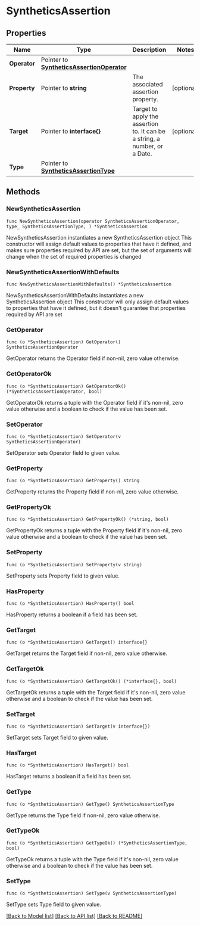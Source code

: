 # SyntheticsAssertion

## Properties

Name | Type | Description | Notes
------------ | ------------- | ------------- | -------------
**Operator** | Pointer to [**SyntheticsAssertionOperator**](SyntheticsAssertionOperator.md) |  | 
**Property** | Pointer to **string** | The associated assertion property. | [optional] 
**Target** | Pointer to **interface{}** | Target to apply the assertion to. It can be a string, a number, or a Date. | [optional] 
**Type** | Pointer to [**SyntheticsAssertionType**](SyntheticsAssertionType.md) |  | 

## Methods

### NewSyntheticsAssertion

`func NewSyntheticsAssertion(operator SyntheticsAssertionOperator, type_ SyntheticsAssertionType, ) *SyntheticsAssertion`

NewSyntheticsAssertion instantiates a new SyntheticsAssertion object
This constructor will assign default values to properties that have it defined,
and makes sure properties required by API are set, but the set of arguments
will change when the set of required properties is changed

### NewSyntheticsAssertionWithDefaults

`func NewSyntheticsAssertionWithDefaults() *SyntheticsAssertion`

NewSyntheticsAssertionWithDefaults instantiates a new SyntheticsAssertion object
This constructor will only assign default values to properties that have it defined,
but it doesn't guarantee that properties required by API are set

### GetOperator

`func (o *SyntheticsAssertion) GetOperator() SyntheticsAssertionOperator`

GetOperator returns the Operator field if non-nil, zero value otherwise.

### GetOperatorOk

`func (o *SyntheticsAssertion) GetOperatorOk() (*SyntheticsAssertionOperator, bool)`

GetOperatorOk returns a tuple with the Operator field if it's non-nil, zero value otherwise
and a boolean to check if the value has been set.

### SetOperator

`func (o *SyntheticsAssertion) SetOperator(v SyntheticsAssertionOperator)`

SetOperator sets Operator field to given value.


### GetProperty

`func (o *SyntheticsAssertion) GetProperty() string`

GetProperty returns the Property field if non-nil, zero value otherwise.

### GetPropertyOk

`func (o *SyntheticsAssertion) GetPropertyOk() (*string, bool)`

GetPropertyOk returns a tuple with the Property field if it's non-nil, zero value otherwise
and a boolean to check if the value has been set.

### SetProperty

`func (o *SyntheticsAssertion) SetProperty(v string)`

SetProperty sets Property field to given value.

### HasProperty

`func (o *SyntheticsAssertion) HasProperty() bool`

HasProperty returns a boolean if a field has been set.

### GetTarget

`func (o *SyntheticsAssertion) GetTarget() interface{}`

GetTarget returns the Target field if non-nil, zero value otherwise.

### GetTargetOk

`func (o *SyntheticsAssertion) GetTargetOk() (*interface{}, bool)`

GetTargetOk returns a tuple with the Target field if it's non-nil, zero value otherwise
and a boolean to check if the value has been set.

### SetTarget

`func (o *SyntheticsAssertion) SetTarget(v interface{})`

SetTarget sets Target field to given value.

### HasTarget

`func (o *SyntheticsAssertion) HasTarget() bool`

HasTarget returns a boolean if a field has been set.

### GetType

`func (o *SyntheticsAssertion) GetType() SyntheticsAssertionType`

GetType returns the Type field if non-nil, zero value otherwise.

### GetTypeOk

`func (o *SyntheticsAssertion) GetTypeOk() (*SyntheticsAssertionType, bool)`

GetTypeOk returns a tuple with the Type field if it's non-nil, zero value otherwise
and a boolean to check if the value has been set.

### SetType

`func (o *SyntheticsAssertion) SetType(v SyntheticsAssertionType)`

SetType sets Type field to given value.



[[Back to Model list]](../README.md#documentation-for-models) [[Back to API list]](../README.md#documentation-for-api-endpoints) [[Back to README]](../README.md)


